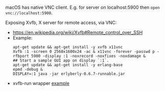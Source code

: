 macOS has native VNC client.
E.g. for server on localhost:5900 then `open vnc://localhost:5900`.

Exposing Xvfb, X server for remote access, via VNC:
* https://en.wikipedia.org/wiki/Xvfb#Remote_control_over_SSH
* Example:
  ```
  apt-get update && apt-get install -y xvfb x11vnc
  Xvfb :1 -screen 0 2560x1600x24 -ac & x11vnc -forever -passwd p -rfbport 5900 -display :1 -noxrecord -noxfixes -noxdamage &
  ## Start a sample GUI app on display `:1`.
  apt-get update && apt-get install -y erlang-base
  epmd -debug &
  DISPLAY=:1 java -jar erlyberly-0.6.7-runnable.jar
  ```
* xvfb-run wrapper [example](https://github.com/SeleniumHQ/docker-selenium/blob/82632cb149d8312ae7250a807ead96c804f28453/NodeBase/entry_point.sh#L31)
